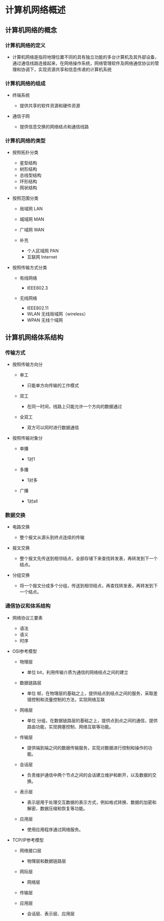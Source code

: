 # 计算机网络概述

## 计算机网络的概念

### 计算机网络的定义

- 计算机网络是指将地理位置不同的具有独立功能的多台计算机及其外部设备，通过通信线路连接起来，在网络操作系统，网络管理软件及网络通信协议的管理和协调下，实现资源共享和信息传递的计算机系统

### 计算机网络的组成

- 终端系统

	- 提供共享的软件资源和硬件资源

- 通信子网

	- 提供信息交换的网络结点和通信线路

### 计算机网络的类型

- 按照拓扑分类

	- 星型结构
	- 树形结构
	- 总线型结构
	- 环形结构
	- 网状结构

- 按照范围分类

	- 局域网 LAN
	- 城域网 MAN
	- 广域网 WAN
	- 补充

		- 个人区域网 PAN
		- 互联网 Internet

- 按照传输方式分类

	- 有线网络

		- IEEE802.3

	- 无线网络

		- IEEE802.11
		- WLAN 无线局域网（wireless）
		- WPAN 无线个域网

## 计算机网络体系结构

### 传输方式

- 按照传输方向分

	- 单工

		- 只能单方向传输的工作模式

	- 双工

		- 在同一时间，线路上只能允许一个方向的数据通过

	- 全双工

		- 双方可以同时进行数据通信

- 按照传输对象分

	- 单播

		- 1对1

	- 多播

		- 1对多

	- 广播

		- 1对all

### 数据交换

- 电路交换

	- 整个报文从源头到终点连续的传输

- 报文交换

	- 整个报文先传送到相邻结点，全部存储下来查找转发表，再转发到下一个结点。

- 分组交换

	- 将一个报文分成多个分组，传送到相邻结点，再查找转发表，再转发到下一个结点。

### 通信协议和体系结构

- 网络协议三要素

	- 语法
	- 语义
	- 时序

- OSI参考模型

	- 物理层

		- 单位 bit，利用传输介质为通信的网络结点之间的建立

	- 数据链路层

		- 单位 帧，在物理层的基础之上，提供结点到结点之间的服务，采取差错控制和流量控制的方法，实现网络互联

	- 网络层

		- 单位 分组，在数据链路层的基础之上，提供点到点之间的通信，提供路由功能，实现拥塞控制、网络互联等功能。

	- 传输层

		- 提供端到端之间的数据传输服务，实现对数据进行控制和操作的功能。

	- 会话层

		- 负责维护通信中两个节点之间的会话建立维护和断开，以及数据的交换。

	- 表示层

		- 表示层用于处理交互数据的表示方式，例如格式转换、数据的加密和解密、数据压缩和恢复等功能。

	- 应用层

		- 使用应用程序通过网络服务。

- TCP/IP参考模型

	- 网络接口层

		- 物理层和数据链路层

	- 网际层

		- 网络层

	- 传输层
	- 应用层

		- 会话层、表示层、应用层

